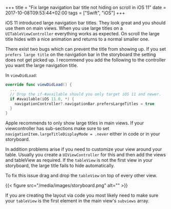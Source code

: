 +++
title = "Fix large navigation bar title not hiding on scroll in iOS 11"
date = 2017-10-08T09:53:44+02:00
tags = ["Swift", "iOS"]
+++

iOS 11 introduced large navigation bar titles. They look great and you should use them on main views. When you use large titles on a ```UITableViewController``` everything works as expected. On scroll the large title hides with a nice animation and returns to a normal smaller one.

There exist two bugs which can prevent the title from showing up. If you set ```prefers large title``` on the navigation bar in the storyboard the setting does not get picked up. I recommend you add the following to the controller you want the large navigation title.

In ```viewDidLoad```:
```swift
override func viewDidLoad() {
  ...
  // Drop the if-#available should you only target iOS 11 and newer.
  if #available(iOS 11.0, *) {
    navigationController?.navigationBar.prefersLargeTitles = true
  }
}
```

Apple recommends to only show large titles in main views. If your viewcontroller has sub-sections make sure to set ```navigationItem.largeTitleDisplayMode = .never``` either in code or in your storyboard.


In addition problems arise if you need to customize your view around your table. Usually you create a ```UIViewController``` for this and then add the views and tableView as required.
If the ```tableView``` is not the first view in your storyboard, the large title fails to hide automatically.

To fix this issue drag and drop the ```tableView``` on top of every other view.

{{< figure src="/media/images/storyboard.png" alt="" >}}

If you are creating the layout via code you most likely need to make sure your ```tableView``` is the first element in the main view's ```subviews``` array.
